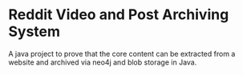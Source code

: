 # Reddit Video and Post Archiving System
A java project to prove that the core content can be extracted from a website and archived via neo4j and blob storage in Java.
